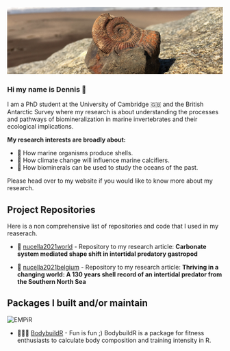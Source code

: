 ![](header.png)

### Hi my name is Dennis 👋
I am a PhD student at the University of Cambridge 🇬🇧 and the British Antarctic Survey where my research is about understanding the processes and pathways of biomineralization in marine invertebrates and their ecological implications. 

**My research interests are broadly about:**
- 🐚 How marine organisms produce shells.
- 🌊 How climate change will influence marine calcifiers.
- 💎 How biominerals can be used to study the oceans of the past.

Please head over to my website if you would like to know more about my research.

## Project Repositories
Here is a non comprehensive list of repositories and code that I used in my reaserach.

- 🐚 [nucella2021world](https://github.com/dm807cam/nucella2021world) - Repository to my research article: **Carbonate system mediated shape shift in intertidal predatory gastropod**

- 🐚 [nucella2021belgium](https://github.com/dm807cam/nucella2021belgium) - Repository to my research article: **Thriving in a changing world: A 130 years shell record of an intertidal predator from the Southern North Sea**


## Packages I built and/or maintain

![EMPiR](https://github.com/dm807cam/EMPiR/raw/dev/man/figures/logo.png=250x250)

- 🏋🏼‍♂️ [BodybuildR](https://github.com/dm807cam/BodybuildR) - Fun is fun ;) BodybuildR is a package for fitness enthusiasts to calculate body composition and training intensity in R.  

